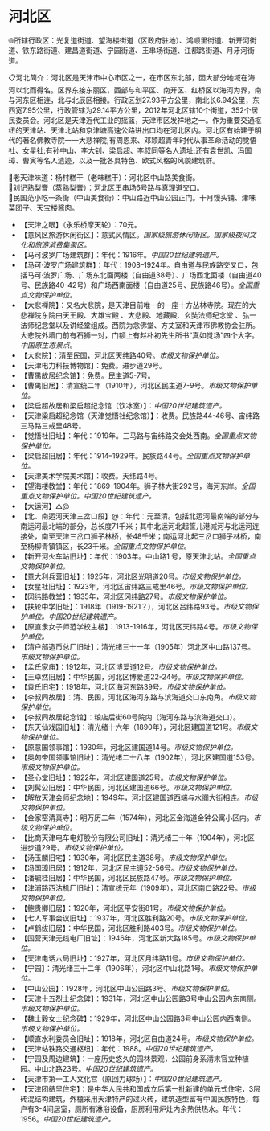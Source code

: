 # 河北区  
🌐所辖行政区：光复道街道、望海楼街道（区政府驻地）、鸿顺里街道、新开河街道、铁东路街道、建昌道街道、宁园街道、王串场街道、江都路街道、月牙河街道。  

📋河北简介：河北区是天津市中心市区之一，在市区东北部，因大部分地域在海河以北而得名。区界东接东丽区，西部与和平区、南开区、红桥区以海河为界，南与河东区相连，北与北辰区相接。行政区划27.93平方公里，南北长6.94公里，东西宽7.95公里，行政管辖为29.14平方公里，2012年河北区辖10个街道，352个居民委员会。河北区是天津近代工业的摇篮，天津市区发祥地之一。作为重要交通枢纽的天津站、天津北站和京津塘高速公路进出口均在河北区内。河北区有始建于明代的著名佛教寺院一一大悲禅院;有周恩来、邓颖超青年时代从事革命活动的觉悟社、女星社;有孙中山、李大钊、梁启超、李叔同等名人遗址;还有袁世凯、冯国璋、曹寅等名人遗迹，以及一批各具特色、欧式风格的风貌建筑群。  

🍴老天津味道：杨村糕干（老味糕干）：河北区中山路美食街。  
🍴刘记熟梨膏（蒸熟梨膏）：河北区王串场6号路与真理道交口。  
🍴民国范小吃一条街（中山美食街）：中山路近中山公园正门。十月馒头铺、津味菜团子、天宝楼酱肉。  

* 【天津之眼】（永乐桥摩天轮）：70元。  
* 【意风区旅游休闲街区】：意式风情区。*国家级旅游休闲街区。国家级夜间文化和旅游消费集聚区。*  
* 【马可波罗广场建筑群】：年代：1916年。*中国20世纪建筑遗产。*  
* 【马可·波罗广场建筑群】：年代：1908–1924年。自由道与民族路交叉口，包括马可·波罗广场、广场东北面两楼（自由道38号）、广场西北面楼（自由道40号、民族路40-42号）和广场西南面楼（自由道25号、民族路46号）。*全国重点文物保护单位。*  
* 【大悲禅院】：又名大悲院，是天津目前唯一的一座十方丛林寺院。现在的大悲禅院东院由天王殿、大雄宝殿 、大悲殿、地藏殿、玄奘法师纪念堂 、弘一法师纪念堂以及讲经堂组成。西院为念佛堂、方丈室和天津市佛教协会驻所。大悲院外墙门前有石狮一对，门额上有赵朴初先生所书“真如觉场”四个大字。*中国原生态景点。*  
* 【大悲院】：清至民国，河北区天纬路40号。*市级文物保护单位。*  
* 【天津电力科技博物馆】：免费。进步道29号。  
* 【曹禺故居纪念馆】：免费。民主道5-7号。  
* 【曹禺旧居】：清宣统二年（1910年），河北区民主道7-9号。*市级文物保护单位。*  
* 【梁启超故居和梁启超纪念馆（饮冰室）】：*中国20世纪建筑遗产。*  
* 【天津梁启超纪念馆（天津觉悟社纪念馆）】：收费。民族路44-46号、宙纬路三马路三戒里48号。  
* 【觉悟社旧址】：年代：1919年。三马路与宙纬路交会处西南。*全国重点文物保护单位。*  
* 【梁启超旧居】：年代：1914–1929年。民族路44号。*全国重点文物保护单位。*  
* 【天津美术学院美术馆】：收费。天纬路4号。  
* 【望海楼教堂】：年代：1869–1904年。狮子林大街292号，海河东岸。*全国重点文物保护单位。中国20世纪建筑遗产。*  
* 【大运河】△@  
* 【北、南运河天津三岔口段】@：年代：元至清。包括北运河最南端的部分与南运河最北端的部分，总长度71千米；其中北运河北起筐儿港减河与北运河连接处，南至天津三岔口狮子林桥，长48千米；南运河北起三岔口狮子林桥，南至杨柳青镇镇区，长23千米。*全国重点文物保护单位。*  
* 【新开河火车站旧址】：年代：1903年。中山路1 号，原天津北站。*全国重点文物保护单位。*  
* 【意大利兵营旧址】：1925年，河北区光明道20号。*市级文物保护单位。*  
* 【女星社旧址】：1923年，河北区宙纬路三戒里46号。*市级文物保护单位。*  
* 【冈纬路教堂】：1935年，河北区冈纬路27号。*市级文物保护单位。*  
* 【扶轮中学旧址】：1918年（1919-1921？），河北区吕纬路93号。*市级文物保护单位。中国20世纪建筑遗产。*  
* 【原直隶女子师范学校主楼】：1913-1916年，河北区天纬路4号。*市级文物保护单位。*  
* 【清户部造币总厂旧址】：清光绪三十一年（1905年）河北区中山路137号。*市级文物保护单位。*  
* 【孟氏家庙】：1912年，河北区博爱道12号。*市级文物保护单位。*  
* 【王卓然旧居】：中华民国，河北区博爱道22-24号。*市级文物保护单位。*  
* 【袁氏旧宅】：1918年，河北区海河东路39号。*市级文物保护单位。*  
* 【李叔同故居】：清、民国，河北区海河东路与滨海道交口东南角。*市级文物保护单位。*  
* 【李叔同故居纪念馆】：粮店后街60号院内（海河东路与滨海道交口）。  
* 【东天仙戏园旧址】：清光绪十六年（1890年），河北区建国道121号。*市级文物保护单位。*  
* 【原意国领事馆】：1930年，河北区建国道14号。*市级文物保护单位。*  
* 【奥匈帝国领事馆旧址】：清光绪二十八年（1902年），河北区建国道153号。*市级文物保护单位。*  
* 【圣心堂旧址】：1922年，河北区建国道25号。*市级文物保护单位。*  
* 【刘髯公旧居】：中华民国，河北区建国道66号。*市级文物保护单位。*  
* 【解放天津会师纪念地】：1949年，河北区建国道西端与水阁大街相连。*市级文物保护单位。*  
* 【金家窑清真寺】：明万历二年（1574年），河北区金海道金钟公寓小区内。*市级文物保护单位。*  
* 【比商天津电车电灯股份有限公司旧址】：清光绪三十年（1904年），河北区进步道29号。*市级文物保护单位。*  
* 【汤玉麟旧宅】：1930年，河北区民主道38号。*市级文物保护单位。*  
* 【冯国璋旧居】：1912年，河北区民主道52-56号。*市级文物保护单位。*  
* 【潘毓桂旧居】：中华民国，河北区民族路47号。*市级文物保护单位。*  
* 【津浦路西沽机厂旧址】：清宣统元年（1909年），河北区南口路22号。*市级文物保护单位。*  
* 【鲍贵卿旧居】：1920年，河北区平安街81号。*市级文物保护单位。*  
* 【七人军事会议旧址】：1937年，河北区胜利路20号。*市级文物保护单位。*  
* 【卢鹤绂旧居】：中华民国，河北区胜利路403号。*市级文物保护单位。*  
* 【国营天津无线电厂旧址】：1946年，河北区新大路185号。*市级文物保护单位。*  
* 【天津电话六局旧址】：1927年，河北区月纬路11号。*市级文物保护单位。*  
* 【宁园】：清光绪三十二年（1906年），河北区中山北路1号。*市级文物保护单位。*  
* 【中山公园】：1928年，河北区中山公园路3号。*市级文物保护单位。*  
* 【天津十五烈士纪念碑】：1931年，河北区中山公园路3号中山公园内东南侧。*市级文物保护单位。*  
* 【魏士毅女士纪念碑】：1929年，河北区中山公园路3号中山公园内西南侧。*市级文物保护单位。*  
* 【顺直水利委员会旧址】：1918年，河北区自由道24号。*市级文物保护单位。*  
* 【天津站铁路交通枢纽】：年代：1988。*中国20世纪建筑遗产。*  
* 【宁园及周边建筑】：一座历史悠久的园林景观，公园前身系清末官立种植园。中山北路23号。*中国20世纪建筑遗产。*  
* 【天津市第一工人文化宫（原回力球场）】：*中国20世纪建筑遗产。*  
* 【天津团结里住宅】：是中华人民共和国成立后第一批新建的单元式住宅，3层砖混结构建筑，外檐采用天津特产的过火砖，建筑造型富有中国民族特色，每户有3-4间居室，厕所有淋浴设备，厨房利用炉灶内余热供热水。年代：1956。*中国20世纪建筑遗产。*  